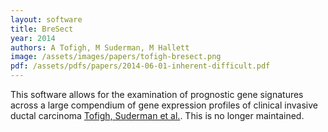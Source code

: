 ```yaml
---
layout: software
title: BreSect
year: 2014
authors: A Tofigh, M Suderman, M Hallett
image: /assets/images/papers/tofigh-bresect.png
pdf: /assets/pdfs/papers/2014-06-01-inherent-difficult.pdf
---
```

This software allows for the examination of prognostic gene signatures across a large compendium of gene expression profiles of clinical invasive ductal carcinoma [Tofigh, Suderman et al.](/assets/pdfs/papers/2014-06-01-inherent-difficult.pdf).
This is no longer maintained.